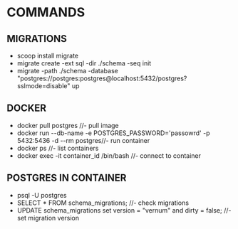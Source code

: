 # **COMMANDS**

## **MIGRATIONS**

* scoop install migrate
* migrate create -ext sql -dir ./schema -seq init
* migrate -path ./schema -database "postgres://postgres:postgres@localhost:5432/postgres?sslmode=disable" up




## **DOCKER**

* docker pull postgres //- pull image
* docker run --db-name -e POSTGRES_PASSWORD='passowrd' -p 5432:5436 -d --rm postgres//- run container
* docker ps //- list containers
* docker exec -it container_id /bin/bash //- connect to container

## POSTGRES IN CONTAINER

* psql -U postgres
* SELECT * FROM schema_migrations; //- check migrations
* UPDATE schema_migrations set version = "vernum" and dirty = false; //- set migration version





